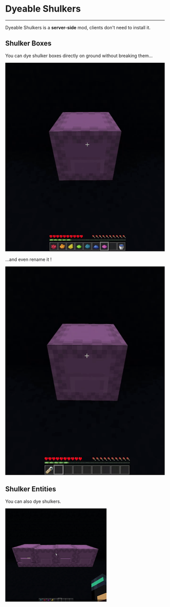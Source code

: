 # Dyeable Shulkers

---

Dyeable Shulkers is a **server-side** mod, clients don't need to install it.


## Shulker Boxes

You can dye shulker boxes directly on ground without breaking them...

![Dye Shulker Box](img/dye-shulker-box.gif)

...and even rename it !

![Rename Shulker](img/rename-shulker.gif)

## Shulker Entities

You can also dye shulkers.

![Dye Shulkers](img/dye-shulkers.gif)